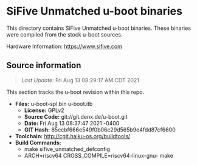 SiFive Unmatched u-boot binaries
===================

This directory contains SiFive Unmatched u-boot binaries.
These binaries were compiled from the stock u-boot sources.

Hardware Information: <https://www.sifive.com>

Source information
-------------
> *Last Update:* Fri Aug 13 08:29:17 AM CDT 2021

This section tracks the u-boot revision within this repo.

* **Files:**  u-boot-spl.bin u-boot.itb
  * **License:** GPLv2
  * **Source Code:** git://git.denx.de/u-boot.git
  * **Date:** Fri Aug 13 08:37:47 2021 -0400
  * **GIT Hash:** 85ccbf666e549f0b06c29d565b9e4fdd87cf6600
* **Toolchain:** http://cgit.haiku-os.org/buildtools/
* **Build Commands:**
  * make sifive_unmatched_defconfig
  * ARCH=riscv64 CROSS_COMPILE=riscv64-linux-gnu- make
